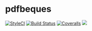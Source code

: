 # pdfbeques
[![StyleCI](https://styleci.io/repos/263909249/shield?branch=master)](https://styleci.io/repos/263909249) [![Build Status](https://travis-ci.org/kuduka/pdfbeques.svg?branch=master)](https://travis-ci.org/kuduka/pdfbeques) [![Coveralls](https://coveralls.io/repos/github/kuduka/pdfbeques/badge.svg?branch=master)](https://coveralls.io/repos/github/kuduka/pdfbeques/) [![](https://img.shields.io/badge/Protected_by-Hound-a873d1.svg)](https://houndci.com)
